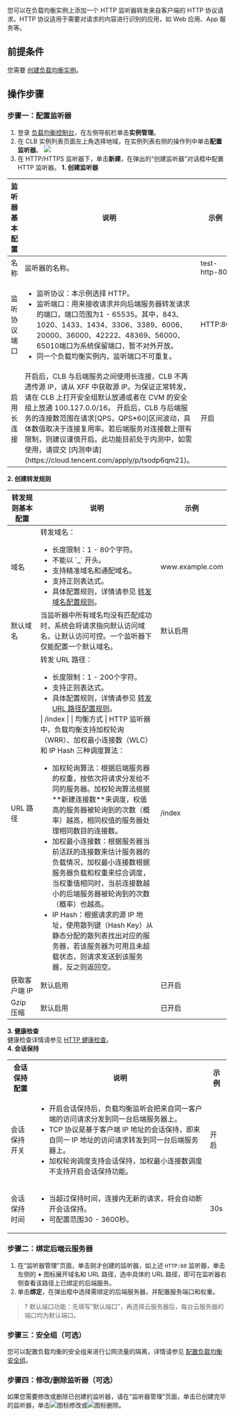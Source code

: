 您可以在负载均衡实例上添加一个 HTTP 监听器转发来自客户端的 HTTP 协议请求。HTTP 协议适用于需要对请求的内容进行识别的应用，如 Web 应用、App 服务等。

## 前提条件
您需要 [创建负载均衡实例](https://cloud.tencent.com/document/product/214/6149)。

## 操作步骤
### 步骤一：配置监听器
1. 登录 [负载均衡控制台](https://console.cloud.tencent.com/clb)，在左侧导航栏单击**实例管理**。
2. 在 CLB 实例列表页面左上角选择地域，在实例列表右侧的操作列中单击**配置监听器**。
![](https://qcloudimg.tencent-cloud.cn/raw/2c0b7f73cd81582c7ace11dbfe7d6c18.png)
3. 在 HTTP/HTTPS 监听器下，单击**新建**，在弹出的“创建监听器”对话框中配置 HTTP 监听器。
 **1. 创建监听器**
<table>
<thead>
<tr>
<th width="15%">监听器基本配置</th>
<th width="70%">说明</th>
<th width="15%">示例</th>
</tr>
</thead>
<tbody><tr>
<td>名称</td>
<td>监听器的名称。</td>
<td><span>test-http-80</span></td>
</tr>
<tr>
<td>监听协议端口</td>
<td>
<ul><li>监听协议：本示例选择 HTTP。</li><li>监听端口：用来接收请求并向后端服务器转发请求的端口，端口范围为1 - 65535。其中，843、1020、1433、1434、3306、3389、6006、20000、36000、42222、48369、56000、65010端口为系统保留端口，暂不对外开放。</li><li>同一个负载均衡实例内，监听端口不可重复。</li></ul></td>
<td>HTTP:80</td>
</tr>
<tr>
<td>启用长连接</td>
<td>开启后，CLB 与后端服务之间使用长连接，CLB 不再透传源 IP，请从 XFF 中获取源 IP。为保证正常转发，请在 CLB 上打开安全组默认放通或者在 CVM 的安全组上放通 100.127.0.0/16。
<dx-alert infotype="explain" title="">
开启后，CLB 与后端服务的连接数范围在请求[QPS，QPS*60]区间波动，具体数值取决于连接复用率。若后端服务对连接数上限有限制，则建议谨慎开启。此功能目前处于内测中，如需使用，请提交 [内测申请](https://cloud.tencent.com/apply/p/tsodp6qm21)。
</dx-alert>
</td>
<td><span>开启</span></td>
</tr>
</tbody>
</table>
 <b>2. 创建转发规则</b>
<table>
<thead>
<tr>
<th width="15%">转发规则基本配置</th>
<th width="70%">说明</th>
<th width="15%">示例</th>
</tr>
</thead>
<tbody><tr>
<td>域名</td>
<td>转发域名：<ul style="margin-bottom:0px;"><li>长度限制：1 - 80个字符。</li><li>不能以 `_` 开头。</li><li>支持精准域名和通配域名。</li><li>支持正则表达式。</li><li>具体配置规则，详情请参见 <a href="https://cloud.tencent.com/document/product/214/9032#.E8.BD.AC.E5.8F.91.E5.9F.9F.E5.90.8D.E9.85.8D.E7.BD.AE.E8.A7.84.E5.88.99">转发域名配置规则</a>。</li></ul></td>
<td><span>www.example.com</span></td>
</tr>
<tr>
<td>默认域名</td>
<td>当监听器中所有域名均没有匹配成功时，系统会将请求指向默认访问域名，让默认访问可控。一个监听器下仅能配置一个默认域名。</td>
<td><span>默认启用</span></td>
</tr>
<tr>
<td>URL 路径</td>
<td>
转发 URL 路径：<ul style="margin-bottom:0px;"><li>长度限制：1 - 200个字符。</li><li>支持正则表达式。</li><li>具体配置规则，详情请参见 <a href="https://cloud.tencent.com/document/product/214/9032#.E8.BD.AC.E5.8F.91-url-.E8.B7.AF.E5.BE.84.E9.85.8D.E7.BD.AE.E8.A7.84.E5.88.99">转发 URL 路径配置规则</a>。</li></ul>| /index |
| 均衡方式 | HTTP 监听器中，负载均衡支持加权轮询（WRR）、加权最小连接数（WLC）和 IP Hash 三种调度算法：<ul style="margin-bottom:0px;"> <li>加权轮询算法：根据后端服务器的权重，按依次将请求分发给不同的服务器。加权轮询算法根据**新建连接数**来调度，权值高的服务器被轮询到的次数（概率）越高，相同权值的服务器处理相同数目的连接数。</li><li>加权最小连接数：根据服务器当前活跃的连接数来估计服务器的负载情况，加权最小连接数根据服务器负载和权重来综合调度，当权重值相同时，当前连接数越小的后端服务器被轮询到的次数（概率）也越高。</li><li>IP Hash：根据请求的源 IP 地址，使用散列键（Hash Key）从静态分配的散列表找出对应的服务器，若该服务器为可用且未超载状态，则请求发送到该服务器，反之则返回空。</li></ul></td>
<td>/index</td>
</tr>
<tr>
<td>获取客户端 IP</td>
<td>默认启用</td>
<td><span>已开启</span></td>
</tr>
<tr>
<td>Gzip 压缩</td>
<td>默认启用</td>
<td><span>已开启</span></td>
</tr>
</tbody>
</table>
<b>3. 健康检查</b></br>
健康检查详情请参见 <a href="https://cloud.tencent.com/document/product/214/50011#http">HTTP 健康检查</a>。</br> 
<b>4. 会话保持</b></br>
<table>
<tr>
<th width="12%">会话保持配置</th>
<th>说明</th>
<th>示例</th>
</tr>
<tr>
<td>会话保持开关</td>
<td> <ul><li>开启会话保持后，负载均衡监听会把来自同一客户端的访问请求分发到同一台后端服务器上。</li><li>TCP 协议是基于客户端 IP 地址的会话保持，即来自同一 IP 地址的访问请求转发到同一台后端服务器上。</li><li>加权轮询调度支持会话保持，加权最小连接数调度不支持开启会话保持功能。</li></ul></td>
<td>开启</td>
</tr>
<tr>
<td>会话保持时间</td>
<td><ul><li>当超过保持时间，连接内无新的请求，将会自动断开会话保持。</li><li>可配置范围30 - 3600秒。</li></ul></td>
<td>30s</td>
</tr>
</table>


### 步骤二：绑定后端云服务器
1. 在“监听器管理”页面，单击刚才创建的监听器，如上述 `HTTP:80` 监听器，单击左侧的 **+** 图标展开域名和 URL 路径，选中具体的 URL 路径，即可在监听器右侧查看该路径上已绑定的后端服务。
2. 单击**绑定**，在弹出框中选择需绑定的后端服务器，并配置服务端口和权重。
>? 默认端口功能：先填写“默认端口”，再选择云服务器后，每台云服务器的端口均为默认端口。
>


### 步骤三：安全组（可选）
您可以配置负载均衡的安全组来进行公网流量的隔离，详情请参见 [配置负载均衡安全组](https://cloud.tencent.com/document/product/214/14733)。

### 步骤四：修改/删除监听器（可选）
如果您需要修改或删除已创建的监听器，请在“监听器管理”页面，单击已创建完毕的监听器，单击![](https://qcloudimg.tencent-cloud.cn/raw/4ab10b98316964812832043bbfd99df6.svg)图标修改或![](https://qcloudimg.tencent-cloud.cn/raw/e863cc51c29790d665d53feba800fd90.svg)图标删除。

